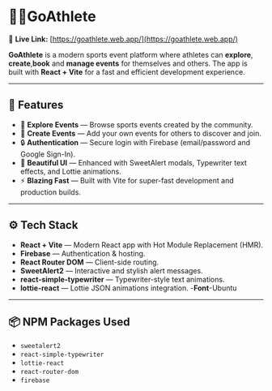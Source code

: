 # 🏃‍♂️GoAthlete

🌟 **Live Link:** [https://goathlete.web.app/](https://goathlete.web.app/)

**GoAthlete** is a modern sports event platform where athletes can **explore**, **create**,**book** and **manage events** for themselves and others. The app is built with **React + Vite** for a fast and efficient development experience.

---

## 🚀 Features

- 🏃 **Explore Events** — Browse sports events created by the community.
- 📝 **Create Events** — Add your own events for others to discover and join.
- 🔒 **Authentication** — Secure login with Firebase (email/password and Google Sign-In).
- 🎨 **Beautiful UI** — Enhanced with SweetAlert modals, Typewriter text effects, and Lottie animations.
- ⚡ **Blazing Fast** — Built with Vite for super-fast development and production builds.

---

## ⚙️ Tech Stack

- **React + Vite** — Modern React app with Hot Module Replacement (HMR).
- **Firebase** — Authentication & hosting.
- **React Router DOM** — Client-side routing.
- **SweetAlert2** — Interactive and stylish alert messages.
- **react-simple-typewriter** — Typewriter-style text animations.
- **lottie-react** — Lottie JSON animations integration.
-**Font**-Ubuntu

---

## 📦 NPM Packages Used

- `sweetalert2`
- `react-simple-typewriter`
- `lottie-react`
- `react-router-dom`
- `firebase`



